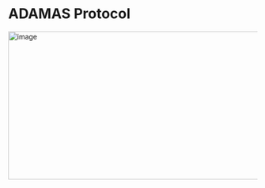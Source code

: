 # ADAMAS Protocol
<img width="2400" height="300" alt="image" src="https://github.com/user-attachments/assets/4e628c19-68f5-492d-9348-ef74991d7179" />

